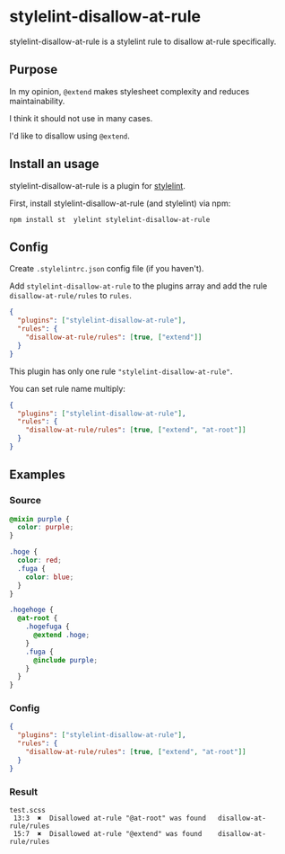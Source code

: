 # stylelint-disallow-at-rule

stylelint-disallow-at-rule is a stylelint rule to disallow at-rule specifically.

## Purpose

In my opinion, `@extend` makes stylesheet complexity and reduces maintainability.

I think it should not use in many cases.

I'd like to disallow using `@extend`.

## Install an usage

stylelint-disallow-at-rule is a plugin for [stylelint](https://github.com/stylelint/stylelint).

First, install stylelint-disallow-at-rule (and stylelint) via npm:

```
npm install st  ylelint stylelint-disallow-at-rule
```

## Config

Create `.stylelintrc.json` config file (if you haven't).

Add `stylelint-disallow-at-rule` to the plugins array and add the rule `disallow-at-rule/rules` to `rules`.

```json
{
  "plugins": ["stylelint-disallow-at-rule"],
  "rules": {
    "disallow-at-rule/rules": [true, ["extend"]]
  }
}
```

This plugin has only one rule `"stylelint-disallow-at-rule"`.

You can set rule name multiply:

```json
{
  "plugins": ["stylelint-disallow-at-rule"],
  "rules": {
    "disallow-at-rule/rules": [true, ["extend", "at-root"]]
  }
}
```

## Examples

### Source

```scss
@mixin purple {
  color: purple;
}

.hoge {
  color: red;
  .fuga {
    color: blue;
  }
}

.hogehoge {
  @at-root {
    .hogefuga {
      @extend .hoge;
    }
    .fuga {
      @include purple;
    }
  }
}
```

### Config

```json
{
  "plugins": ["stylelint-disallow-at-rule"],
  "rules": {
    "disallow-at-rule/rules": [true, ["extend", "at-root"]]
  }
}
```

### Result

```
test.scss
 13:3  ✖  Disallowed at-rule "@at-root" was found   disallow-at-rule/rules
 15:7  ✖  Disallowed at-rule "@extend" was found    disallow-at-rule/rules
```
